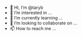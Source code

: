 - 👋 Hi, I’m @taryb
- 👀 I’m interested in ...
- 🌱 I’m currently learning ...
- 💞️ I’m looking to collaborate on ...
- 📫 How to reach me ...

<!---
taryb/taryb is a ✨ special ✨ repository because its `README.md` (this file) appears on your GitHub profile.
You can click the Preview link to take a look at your changes.
--->
